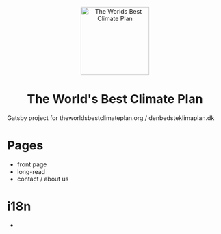 <p align="center">
  <a href="https://http://www.theworldsbestclimateplan.org/">
    <img alt="The Worlds Best Climate Plan" src="static/earth.svg" width="160" />
  </a>
</p>
<h1 align="center">
  The World's Best Climate Plan
</h1>

Gatsby project for theworldsbestclimateplan.org / denbedsteklimaplan.dk


# Pages
- front page
- long-read
- contact / about us

# i18n
- 